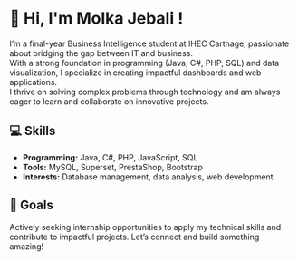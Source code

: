 # 👋 Hi, I'm Molka Jebali !

I’m a final-year Business Intelligence student at IHEC Carthage, passionate about bridging the gap between IT and business.  
With a strong foundation in programming (Java, C#, PHP, SQL) and data visualization, I specialize in creating impactful dashboards and web applications.  
I thrive on solving complex problems through technology and am always eager to learn and collaborate on innovative projects.

## 💻 Skills
- **Programming:** Java, C#, PHP, JavaScript, SQL  
- **Tools:** MySQL, Superset, PrestaShop, Bootstrap  
- **Interests:** Database management, data analysis, web development  

## 🚀 Goals
Actively seeking internship opportunities to apply my technical skills and contribute to impactful projects. Let’s connect and build something amazing!
